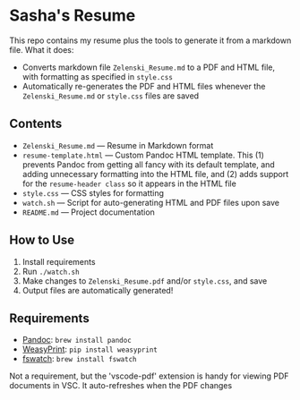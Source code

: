 # Sasha's Resume

This repo contains my resume plus the tools to generate it from a markdown file. What it does:
- Converts markdown file `Zelenski_Resume.md` to a PDF and HTML file, with formatting as specified in `style.css`
- Automatically re-generates the PDF and HTML files whenever the `Zelenski_Resume.md` or `style.css` files are saved

## Contents

- `Zelenski_Resume.md` — Resume in Markdown format 
- `resume-template.html` — Custom Pandoc HTML template. This (1) prevents Pandoc from getting all fancy with its default template, and adding unnecessary formatting into the HTML file, and (2) adds support for the `resume-header class` so it appears in the HTML file
- `style.css` — CSS styles for formatting
- `watch.sh` — Script for auto-generating HTML and PDF files upon save
- `README.md` — Project documentation

## How to Use

1. Install requirements
2. Run `./watch.sh`
3. Make changes to `Zelenski_Resume.pdf` and/or `style.css`, and save
4. Output files are automatically generated!

## Requirements

- [Pandoc](https://pandoc.org/): `brew install pandoc`
- [WeasyPrint](https://weasyprint.org/): `pip install weasyprint`
- [fswatch](https://emcrisostomo.github.io/fswatch/): `brew install fswatch`

Not a requirement, but the 'vscode-pdf' extension is handy for viewing PDF documents in VSC. It auto-refreshes when the PDF changes